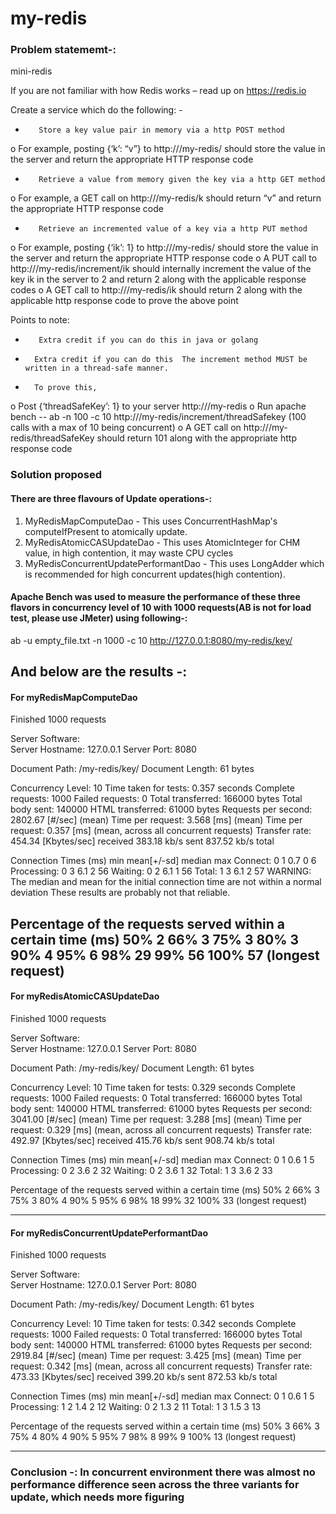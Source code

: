 # my-redis

### Problem statememt-:
mini-redis

If you are not familiar with how Redis works – read up on https://redis.io
 
Create a service which do the following: - 
 
-        Store a key value pair in memory via a http POST method
o    For example, posting {‘k’: “v”} to http://<localhost>/my-redis/ should store the value in the server and return the appropriate HTTP response code
-        Retrieve a value from memory given the key via a http GET method
o    For example, a GET call on  http://<localhost>/my-redis/k should return “v” and return the appropriate HTTP response code
-        Retrieve an incremented value of a key via a http PUT method
o    For example, posting {‘ik’: 1} to http://<localhost>/my-redis/ should store the value in the server and return the appropriate HTTP response code
o    A PUT call to http://<localhost>/my-redis/increment/ik should internally increment the value of the key ik in the server to 2 and return 2 along with the applicable response codes
o    A GET call to http://<localhost>/my-redis/ik should return 2 along with the applicable http response code to prove the above point
 
Points to note:
-        Extra credit if you can do this in java or golang
-       Extra credit if you can do this  The increment method MUST be written in a thread-safe manner. 
-       To prove this, 
 
o    Post {‘threadSafeKey’: 1} to your server http://<localhost>/my-redis
o    Run apache bench -- ab -n 100 -c 10 http://<localhost>/my-redis/increment/threadSafekey  (100 calls with a max of 10 being concurrent)
o    A GET call on http://<localhost>/my-redis/threadSafeKey should return 101 along with the appropriate http response code
 

 
 
### Solution proposed
 
#### There are three flavours of Update operations-:
1. MyRedisMapComputeDao - This uses ConcurrentHashMap's computeIfPresent to atomically update.
2. MyRedisAtomicCASUpdateDao - This uses AtomicInteger for CHM value, in high contention, it may waste CPU cycles
3. MyRedisConcurrentUpdatePerformantDao - This uses LongAdder which is recommended for high concurrent updates(high contention).

#### Apache Bench was used to measure the performance of these three flavors in concurrency level of 10 with 1000 requests(AB is not for load test, please use JMeter) using following-:

ab -u empty_file.txt -n 1000 -c 10 http://127.0.0.1:8080/my-redis/key/


 And below are the results -:
-------------------------------------------------------------------------------------------
#### For myRedisMapComputeDao

Finished 1000 requests


Server Software:        
Server Hostname:        127.0.0.1
Server Port:            8080

Document Path:          /my-redis/key/
Document Length:        61 bytes

Concurrency Level:      10
Time taken for tests:   0.357 seconds
Complete requests:      1000
Failed requests:        0
Total transferred:      166000 bytes
Total body sent:        140000
HTML transferred:       61000 bytes
Requests per second:    2802.67 [#/sec] (mean)
Time per request:       3.568 [ms] (mean)
Time per request:       0.357 [ms] (mean, across all concurrent requests)
Transfer rate:          454.34 [Kbytes/sec] received
                        383.18 kb/s sent
                        837.52 kb/s total

Connection Times (ms)
              min  mean[+/-sd] median   max
Connect:        0    1   0.7      0       6
Processing:     0    3   6.1      2      56
Waiting:        0    2   6.1      1      56
Total:          1    3   6.1      2      57
WARNING: The median and mean for the initial connection time are not within a normal deviation
        These results are probably not that reliable.

Percentage of the requests served within a certain time (ms)
  50%      2
  66%      3
  75%      3
  80%      3
  90%      4
  95%      6
  98%     29
  99%     56
 100%     57 (longest request)
 -------------------------------------------------------------------------------------------

#### For myRedisAtomicCASUpdateDao

 Finished 1000 requests


Server Software:        
Server Hostname:        127.0.0.1
Server Port:            8080

Document Path:          /my-redis/key/
Document Length:        61 bytes

Concurrency Level:      10
Time taken for tests:   0.329 seconds
Complete requests:      1000
Failed requests:        0
Total transferred:      166000 bytes
Total body sent:        140000
HTML transferred:       61000 bytes
Requests per second:    3041.00 [#/sec] (mean)
Time per request:       3.288 [ms] (mean)
Time per request:       0.329 [ms] (mean, across all concurrent requests)
Transfer rate:          492.97 [Kbytes/sec] received
                        415.76 kb/s sent
                        908.74 kb/s total

Connection Times (ms)
              min  mean[+/-sd] median   max
Connect:        0    1   0.6      1       5
Processing:     0    2   3.6      2      32
Waiting:        0    2   3.6      1      32
Total:          1    3   3.6      2      33

Percentage of the requests served within a certain time (ms)
  50%      2
  66%      3
  75%      3
  80%      4
  90%      5
  95%      6
  98%     18
  99%     32
 100%     33 (longest request)

-------------------------------------------------------------------------------------------
#### For myRedisConcurrentUpdatePerformantDao

Finished 1000 requests


Server Software:        
Server Hostname:        127.0.0.1
Server Port:            8080

Document Path:          /my-redis/key/
Document Length:        61 bytes

Concurrency Level:      10
Time taken for tests:   0.342 seconds
Complete requests:      1000
Failed requests:        0
Total transferred:      166000 bytes
Total body sent:        140000
HTML transferred:       61000 bytes
Requests per second:    2919.84 [#/sec] (mean)
Time per request:       3.425 [ms] (mean)
Time per request:       0.342 [ms] (mean, across all concurrent requests)
Transfer rate:          473.33 [Kbytes/sec] received
                        399.20 kb/s sent
                        872.53 kb/s total

Connection Times (ms)
              min  mean[+/-sd] median   max
Connect:        0    1   0.6      1       5
Processing:     1    2   1.4      2      12
Waiting:        0    2   1.3      2      11
Total:          1    3   1.5      3      13

Percentage of the requests served within a certain time (ms)
  50%      3
  66%      3
  75%      4
  80%      4
  90%      5
  95%      7
  98%      8
  99%      9
 100%     13 (longest request)


-------------------------------------------------------------------------------------------

### Conclusion -: In concurrent environment there was almost no performance difference seen across the three variants for update, which needs more figuring
